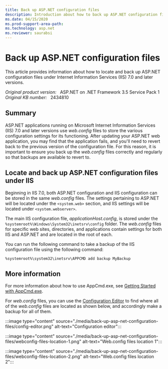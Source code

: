 ```yaml
---
title: Back up ASP.NET configuration files
description: Introduction about how to back up ASP.NET configuration files under IIS 7.0 and later versions.
ms.date: 04/15/2020
ms.prod-support-area-path: 
ms.technology: asp.net
ms.reviewer: saurabsi
---
```

# Back up ASP.NET configuration files

This article provides information about how to locate and back up ASP.NET configuration files under Internet Information Services (IIS) 7.0 and later versions.

_Original product version:_ &nbsp; ASP.NET on .NET Framework 3.5 Service Pack 1  
_Original KB number:_ &nbsp; 2434810

## Summary

ASP.NET applications running on Microsoft Internet Information Services (IIS) 7.0 and later versions use *web.config* files to store the various configuration settings for its functioning. After updating your ASP.NET web application, you may find that the application fails, and you'll need to revert back to the previous version of the configuration file. For this reason, it is important to ensure you back up the *web.config* files correctly and regularly so that backups are available to revert to.

## Locate and back up ASP.NET configuration files under IIS

Beginning in IIS 7.0, both ASP.NET configuration and IIS configuration can be stored in the same *web.config* files. The settings pertaining to ASP.NET will be located under the `<system.web>` section, and IIS settings will be located under `<system.webserver>`.

The main IIS configuration file, *applicationHost.config*, is stored under the `%systemroot%\Windows\System32\inetsrv\config` folder. The *web.config* files for specific web sites, directories, and applications contain settings for both IIS and ASP.NET and are located in the root of each.

You can run the following command to take a backup of the IIS configuration file using the following command:

```console
%systemroot%\system32\inetsrv\APPCMD add backup MyBackup
```

## More information

For more information about how to use AppCmd.exe, see [Getting Started with AppCmd.exe](/iis/get-started/getting-started-with-iis/getting-started-with-appcmdexe).

For *web.config* files, you can use the [Configuration Editor](https://www.iis.net/downloads/microsoft/administration-pack) to find where all of the *web.config* files are located as shown below, and accordingly make a backup for all of them.

:::image type="content" source="./media/back-up-asp-net-configuration-files/config-editor.png" alt-text="Configuration editor":::

:::image type="content" source="./media/back-up-asp-net-configuration-files/webconfig-files-location-1.png" alt-text="Web.config files location 1":::

:::image type="content" source="./media/back-up-asp-net-configuration-files/webconfig-files-location-2.png" alt-text="Web.config files location 2":::
